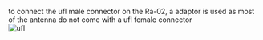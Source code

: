 to connect the ufl male connector on the Ra-02, a adaptor is used as most of the antenna do not come with a ufl female connector  
![ufl](https://github.com/PequodMD/Upload/blob/d950e818640a20bb7863bcf8134c0aa626ed6080/images/imagesForLoRaLocalisationSystem/ufl.jpg)
